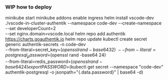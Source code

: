 ### WIP how to deploy
minikube start
minikube addons enable ingress
helm install vscode-dev ./vscode-in-cluster-authentik --namespace code-dev --create-namespace \
  --set developerCount=2 \
  --set nginx.domain=vscode.local
helm repo add authentik https://charts.goauthentik.io
helm repo update
kubectl create secret generic authentik-secrets -n code-dev \
  --from-literal=secret_key=$(openssl rand -base64 32) \
  --from-literal=postgresql_password=$(openssl rand -base64 24) \
  --from-literal=redis_password=$(openssl rand -base64 24)
 export PASSWORD=$(kubectl get secret --namespace "code-dev" authentik-postgresql -o jsonpath="{.data.password}" | base64 -d)